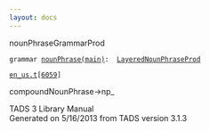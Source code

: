 ```yaml
---
layout: docs
---
```

<span class="title">nounPhrase</span><span class="type">GrammarProd</span>

`grammar `<span class="classExtLink">[`nounPhrase(main)`](../object/nounPhrase(main).html)</span>` :   `[`LayeredNounPhraseProd`](../object/LayeredNounPhraseProd.html)

[`en_us.t`](../file/en_us.t.html)`[`[`6059`](../source/en_us.t.html#6059)`]`



compoundNounPhrase-\>np\_  





TADS 3 Library Manual  
Generated on 5/16/2013 from TADS version 3.1.3


